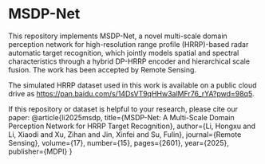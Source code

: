 # MSDP-Net
This repository implements MSDP-Net, a novel multi-scale domain perception network for high-resolution range profile (HRRP)-based radar automatic target recognition, which jointly models spatial and spectral characteristics through a hybrid DP-HRRP encoder and hierarchical scale fusion. The work has been accepted by Remote Sensing.

The simulated HRRP dataset used in this work is available on a public cloud drive as https://pan.baidu.com/s/14DsVT9qHHw3alMFr76_rYA?pwd=98q5. 


If this repository or dataset is helpful to your research, please cite our paper:
@article{li2025msdp,
  title={MSDP-Net: A Multi-Scale Domain Perception Network for HRRP Target Recognition},
  author={Li, Hongxu and Li, Xiaodi and Xu, Zihan and Jin, Xinfei and Su, Fulin},
  journal={Remote Sensing},
  volume={17},
  number={15},
  pages={2601},
  year={2025},
  publisher={MDPI}
}
